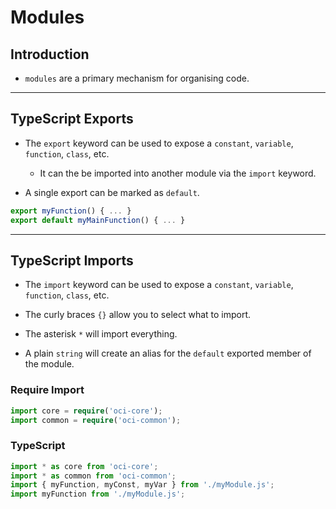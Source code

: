 # Modules

## Introduction

* `modules` are a primary mechanism for organising code.

---

## TypeScript Exports

* The `export` keyword can be used to expose a `constant`, `variable`, `function`, `class`, etc.

    * It can the be imported into another module via the `import` keyword.

* A single export can be marked as `default`.

```ts
export myFunction() { ... }
export default myMainFunction() { ... }
```

---

## TypeScript Imports

* The `import` keyword can be used to expose a `constant`, `variable`, `function`, `class`, etc.

* The curly braces `{}` allow you to select what to import.

* The asterisk `*` will import everything.

* A plain `string` will create an alias for the `default` exported member of the module.

### Require Import

```ts
import core = require('oci-core');
import common = require('oci-common');
```

### TypeScript

```ts
import * as core from 'oci-core';
import * as common from 'oci-common';
import { myFunction, myConst, myVar } from './myModule.js';
import myFunction from './myModule.js';
```


